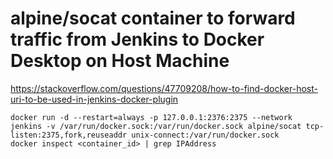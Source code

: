 # alpine/socat container to forward traffic from Jenkins to Docker Desktop on Host Machine

<https://stackoverflow.com/questions/47709208/how-to-find-docker-host-uri-to-be-used-in-jenkins-docker-plugin>

```
docker run -d --restart=always -p 127.0.0.1:2376:2375 --network jenkins -v /var/run/docker.sock:/var/run/docker.sock alpine/socat tcp-listen:2375,fork,reuseaddr unix-connect:/var/run/docker.sock
docker inspect <container_id> | grep IPAddress
```
